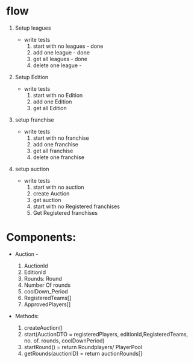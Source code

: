# flow

1. Setup leagues

   - write tests
     1. start with no leagues - done
     2. add one league - done
     3. get all leagues - done
     4. delete one league -

2. Setup Edition

   - write tests
     1. start with no Edition
     2. add one Edition
     3. get all Edition

3. setup franchise

   - write tests
     1. start with no franchise
     2. add one franchise
     3. get all franchise
     4. delete one franchise

4. setup auction
   - write tests
     1. start with no auction
     2. create Auction
     3. get auction
     4. start with no Registered franchises
     5. Get Registered franchises

# Components:

- Auction -

  1.  AuctionId
  2.  EditionId
  3.  Rounds: Round
  4.  Number Of rounds
  5.  coolDown_Period
  6.  RegisteredTeams[]
  7.  ApprovedPlayers[]

- Methods:
  1. createAuction()
  2. start(AuctionDTO = registeredPlayers, editionId,RegisteredTeams, no. of. rounds, coolDownPeriod)
  3. startRound() = return Roundplayers/ PlayerPool
  4. getRounds(auctionID) = return auctionRounds[]
